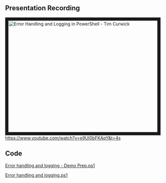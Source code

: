 ## Presentation Recording
<a href="http://www.youtube.com/watch?feature=player_embedded&v=e9UI0bFKApY
" target="_blank"><img src="http://img.youtube.com/vi/e9UI0bFKApY/0.jpg" 
alt="Error Handling and Logging in PowerShell - Tim Curwick" width="480" height="360" border="10" /></a>
https://www.youtube.com/watch?v=e9UI0bFKApY&t=4s

## Code
[Error handling and logging - Demo Prep.ps1](ErrorHandlingandLogging-DemoPrep.ps1)

[Error handling and logging.ps1](ErrorHandlingandLogging.ps1)